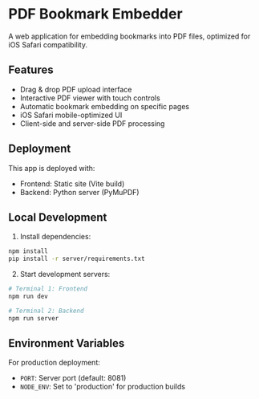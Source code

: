 # PDF Bookmark Embedder

A web application for embedding bookmarks into PDF files, optimized for iOS Safari compatibility.

## Features
- Drag & drop PDF upload interface
- Interactive PDF viewer with touch controls
- Automatic bookmark embedding on specific pages
- iOS Safari mobile-optimized UI
- Client-side and server-side PDF processing

## Deployment

This app is deployed with:
- Frontend: Static site (Vite build)
- Backend: Python server (PyMuPDF)

## Local Development

1. Install dependencies:
```bash
npm install
pip install -r server/requirements.txt
```

2. Start development servers:
```bash
# Terminal 1: Frontend
npm run dev

# Terminal 2: Backend
npm run server
```

## Environment Variables

For production deployment:
- `PORT`: Server port (default: 8081)
- `NODE_ENV`: Set to 'production' for production builds
